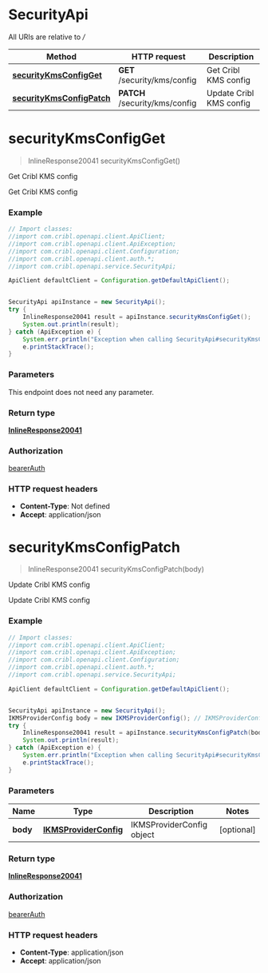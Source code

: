 # SecurityApi

All URIs are relative to */*

Method | HTTP request | Description
------------- | ------------- | -------------
[**securityKmsConfigGet**](SecurityApi.md#securityKmsConfigGet) | **GET** /security/kms/config | Get Cribl KMS config
[**securityKmsConfigPatch**](SecurityApi.md#securityKmsConfigPatch) | **PATCH** /security/kms/config | Update Cribl KMS config

<a name="securityKmsConfigGet"></a>
# **securityKmsConfigGet**
> InlineResponse20041 securityKmsConfigGet()

Get Cribl KMS config

Get Cribl KMS config

### Example
```java
// Import classes:
//import com.cribl.openapi.client.ApiClient;
//import com.cribl.openapi.client.ApiException;
//import com.cribl.openapi.client.Configuration;
//import com.cribl.openapi.client.auth.*;
//import com.cribl.openapi.service.SecurityApi;

ApiClient defaultClient = Configuration.getDefaultApiClient();


SecurityApi apiInstance = new SecurityApi();
try {
    InlineResponse20041 result = apiInstance.securityKmsConfigGet();
    System.out.println(result);
} catch (ApiException e) {
    System.err.println("Exception when calling SecurityApi#securityKmsConfigGet");
    e.printStackTrace();
}
```

### Parameters
This endpoint does not need any parameter.

### Return type

[**InlineResponse20041**](InlineResponse20041.md)

### Authorization

[bearerAuth](../README.md#bearerAuth)

### HTTP request headers

 - **Content-Type**: Not defined
 - **Accept**: application/json

<a name="securityKmsConfigPatch"></a>
# **securityKmsConfigPatch**
> InlineResponse20041 securityKmsConfigPatch(body)

Update Cribl KMS config

Update Cribl KMS config

### Example
```java
// Import classes:
//import com.cribl.openapi.client.ApiClient;
//import com.cribl.openapi.client.ApiException;
//import com.cribl.openapi.client.Configuration;
//import com.cribl.openapi.client.auth.*;
//import com.cribl.openapi.service.SecurityApi;

ApiClient defaultClient = Configuration.getDefaultApiClient();


SecurityApi apiInstance = new SecurityApi();
IKMSProviderConfig body = new IKMSProviderConfig(); // IKMSProviderConfig | IKMSProviderConfig object
try {
    InlineResponse20041 result = apiInstance.securityKmsConfigPatch(body);
    System.out.println(result);
} catch (ApiException e) {
    System.err.println("Exception when calling SecurityApi#securityKmsConfigPatch");
    e.printStackTrace();
}
```

### Parameters

Name | Type | Description  | Notes
------------- | ------------- | ------------- | -------------
 **body** | [**IKMSProviderConfig**](IKMSProviderConfig.md)| IKMSProviderConfig object | [optional]

### Return type

[**InlineResponse20041**](InlineResponse20041.md)

### Authorization

[bearerAuth](../README.md#bearerAuth)

### HTTP request headers

 - **Content-Type**: application/json
 - **Accept**: application/json

